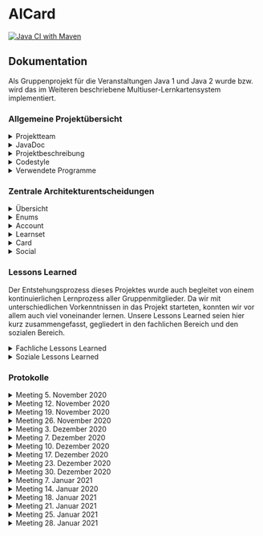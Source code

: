 # AICard
[![Java CI with Maven](https://github.com/fh-erfurt/aiCard/workflows/Java%20CI%20with%20Maven/badge.svg)](https://github.com/fh-erfurt/aiCard/actions)

## Dokumentation
Als Gruppenprojekt für die Veranstaltungen Java 1 und Java 2 wurde bzw. wird das im Weiteren beschriebene 
Multiuser-Lernkartensystem implementiert.

### Allgemeine Projektübersicht

<details>
<summary>Projektteam</summary>
<br>

Das Team besteht aus 5 Mitgliedern, alle aus der Vertiefungsrichtung Ingenieursinformatik:
* **Clemens Berger** - [Profil](https://github.com/ClemensESB)
* **Antonio Blechschmidt** - [Profil](https://github.com/AntonioBlechschmidt)
* **Martin Kühlborn** - [Profil](https://github.com/KhbrnDev)
* **Daniel Michel** - [Profil](https://github.com/DanielMichel350)
* **Amine Semlali** - [Profil](https://github.com/AmineSemlali)
</details>

<details>
<summary>JavaDoc</summary>
<br>
HIER LINK EINFÜGEN!!

</details>



<details>
<summary>Projektbeschreibung</summary>
<br>

Ziel des Projektes ist es, ein Multiuser-Kartenlernsystem für Studierende und Lehrende als Pilotprojekt an der FH Erfurt
zu entwickeln. Um das System nutzen zu können, müssen die Studierenden und Lehrenden einen Account erstellen. Hierzu
sind die Angaben Hochschul-Email und Passwort zwingend erforderlich, da diese zum Login benötigt werden. Studierende
können sich ihrem Studienfach zuordnen. Alle können LearnSets anlegen. LearnSets sind eine Gruppierung von maximal 200 digitalen
Karten aus einem bestimmten Fachbereich. Ein LearnSet muss beim Erstelen benannt und beschrieben werden. 
LearnSets können als Sichtbarkeit entweder PRIVATE (nur der erstellende Account kann sie sehen und abonnieren), 
PUBLIC (alle können sie sehen und abonnieren) oder PROTECTED (der erstellende Account und alle Accounts in seiner
Freundesliste kann sie sehen und abonnieren) haben. Jede Karte im LearnSet besteht aus zwei Seiten, einer Vorder- und
einer Rückseite.
<br>
User können über eine Suchfunktion LearnSets finden, die für sie sichtbar sind, und sie zu ihrem Account hinzufügen
(abonnieren). Von abonnierten LearnSets aus können Abfragen gestartet werden, sogenannte Learning-Sessions. Beim Erstellen 
einer Learning-Session kann man auswählen, wie viele Karten in einer Abfrage abgefragt werden sollen: 10, 20, 30, 40 oder 50. Es werden automatisiert in einer LearningSession genau die Karten abgefragt, die über den niedrigsten Status verfügen.
Wird ein LearnSet neu abonniert, wird der Status jeder Karte auf diesen niedrigsten Wert gesetzt. Während einer LearningSession ist von dem Nutzer selbst anzugeben, ob er die Karte gewusst hat oder nicht. Anhand dieser Angabe wird der Status der Karte aktualisiert.
<br>
Accounts können Chats mit anderen Accounts erstellen und sich hierüber austauschen. Dem Austausch unter den Accounts dient
des Weiteren die Möglichkeit, LearnSets zu kommentieren und sie zu bewerten.

<br>
Ursprünglich wurde darüber hinaus überlegt, dem System eine Funktion hinzuzufügen, die es den Accouts ermöglicht, Gruppen mit anderen Accounts zu bilden und hierüber gemeinsam LearnSets zu erstellen.
Diese Funktion wurde jedoch nicht umgesetzt, da die Gruppe sich dazu entschied, lieder einen Fokus auf die Qualität der Kernfunktionen des Kartenlernsystems zu legen.
Gänzlich verabschiedet haben wir uns von dieser Funktion jedoch noch nicht - eventuell erfolgt eine Implementierung in Java 2.
Das bisher entstandene Grundgerüst der Gruppen-Klasse wurde im Projekt auskommentiert und alle vorhandenen Klassen wurden so gestaltet, dass eine Erweiterung des Gesamtsystems um eine Gruppen-Funktion ohne weiteres möglich ist. 

![img_5.png](doc/Pictures/business_use_case.png)
</details>

<details>
<summary>Codestyle</summary>
<br>


- The gaol of this document is to ensure a consistent CodeStyle throughout the project
- Violations of this CodyStyle are allowed if it enhances readability

#### Naming conventions
- All names should be written in English
- Class names must be PascalCase <br>
    ```
    ClassName, CardList
    ```
- Variable names must be camelCase <br>
    ```
    int numberOfCard;   // not: int NumberOfcard;
    String carName;     // not: String Carname;
    ```
- Underscores are banned from all names
    ```
    // INCORRECT
    int number_of_cars;
    String car_Name;
  ```
- Method names must be camelCase
    ```
    getNumberOfCars();          // not: GetNumberOfCars();
    calculateEverageSales();    // not: Calculateeveragesales();
    ``` 
- Parametes must start with an _underline
    ```
   public void methodeName(_Parameter);
  ```
#### Files and Folders
- Java file names must be PascalCase
    ```
    Car.java        // not: car.java
    SportsCar.java  // not: sportsCard.java
    ``` 
- Java test files names must be Pascal Case
    ```
    CarTest.java        // not: testcar.java
    SportsCarTest.java  // not: TestsportsCardtesting.java
    ``` 
    - their location must be in the same package structure in the test branch as the implementation

- package names must be lower case
    - packages in java and test folder must mirror each other

#### Layout
- Block Layout for curly brackets
    ```
    public class TestClass
    {
        if (1 < 0)
        {
            // Do something
        }
    
        for (int index = 0; index < 10 ; index++)
        {
            // Do something
        }
    
    }
    ```

#### Comments
- every class must have a comment with its description and its author in JavaDocStyle
- every membervariable must have a comment explaining its use in JavaDocStyle
- complex methods must be commented in JavaDocStyle
- short comments in methods are appreciated
- TODO comments are appreciated
    ```
    /**
    * JavaDocStyle comment example
    * 
    * @author: 
    */
    
    // short comment example
    
    
    // TODO: example
  
  
    ```
</details>

<details>
<summary>Verwendete Programme</summary>
<br>

* [IntelliJ](https://www.jetbrains.com/de-de/idea/) - IDE für JAVA
* [Discord](https://discord.com/) - Gruppenchat und Meetings
* [WebEx](https://www.webex.com/de/index.html) - Meetings, wenn der geteilte Bildschirm eine bessere Auflösung haben sollte
* [lucidchart](https://www.lucidchart.com) - Erstellung von Diagrammen
* [Office](https://www.office.com/) - Erstellung von Präsentationen
* [GitHub](https://github.com/) - Versionsverwaltung

</details>

### Zentrale Architekturentscheidungen
<details>
<summary> Übersicht </summary>
<br>
Im Laufe der Projektarbeit mussten in der Gruppe viele Entscheidungen getroffen werden hinsichtlich der Architektur des Systems,
es musste geklärt werden, wie die Klassen in Packages aufgeteilt werden sollen und welche Funktionalität in welcher Klasse am besten aufgehoben ist.
Die finale Struktur, die zum Zeitpunkt der Abgabe des Projekts für Java 1 vorliegt, ist das Ergebnis dieses Prozesses,
der mit folgendem Klassendiagramm, das auch in der Zwischenpräsentation des Projektes vorgestellt wurde, begann:

![img_3.png](doc/Pictures/class_diagram_old.png)

Am (vorläufigen) Ende dieses Prozesses steht nun das folgende Klassendiagramm, welches um eine bessere Übersicht zu
gewährleisten hier in verkürzter Version nur mit Klassennamen realisiert ist:

![img_4.png](doc/Pictures/class_diagram_new.png)

Die zentralen Entscheidungen, die zu diesem Ergebnis geführt haben, werden im Folgenden, geordnet nach Packages, dokumentiert.
Für die Dokumentation der konkreten Implementierung der Klassen ist bitte die unter Allgemeine Projektübersicht verlinkte JavaDoc sowie der Code selbst zu konsultieren.
</details>

<details>
<summary>Enums</summary>
<br>
Das Package Enums kam im Arbeitsprojekt als Package neu hinzu. Ursprünglich war geplant, die Enums funktional an die Packages
anzugliedern, wo sie benötigt werden. Wir haben uns jedoch dazu entschieden, alle Enums in ein eigenes Package auszulagern, 
da dies die Projektstruktur übersichtlicher gestaltet.
</details>

<details>
<summary>Account</summary>
<br>
Das Package Account erfüllt die Funktion der Nutzerverwaltung. Von Anfang an klar war, dass für diese Aufgabe drei Klassen zentral sind:
die Klasse Account, und, da es in einem Hochschul-Lernsystem zwei Typen von Accounts geben muss, die beiden Subklassen Professor und Student, 
die die Grundfunktionalitäten von Account erben, jedoch Besonderheiten für Lehrende und Lernende abbilden können.
Wo wir im Entwicklungsprozess eine Entscheidung treffen mussten, ist bei der Zuordnung von LernSetAbo und LearningSession:
beide Klassen enthalten zwar Informationen, die klar einem Account zugeordnet sind, da ein LearnSetAbo Repräsentation eines LearnSets und seiner Account spezifischen Informationen,
wie der akutelle Lernstand, ist. Eine LearningSession wird ebenfalls immer aus einem LearnSetAbo in einem Account gestartet.
Entsprechend könnten LearnSetAbo sowie LearningSession ebenso gut im Package Account enthalten sein. 
Die Gruppe entschied sich dennoch dazu, beide Klassen in das Package LearnSet zu inkludieren, um alle direkt mit dem LearnSet
zusammenhängenden Klassen, die die Funktion des Anlegens und Lernens von Inhalten erfüllen, zentral in einem Package zu haben. 
</details>

<details>
<summary>Learnset</summary>
<br>
Die im vorherigen Abschnitt begründete Entscheidung führt dazu, dass das Package Learnset mehr Funktionen beinhaltet, nämlich all diejenigen, 
die unmittelbar mit der Funktionalität "Lernen" unseres Lernkartensystems zusammenhängen.
Dies beinhaltet auch die Klasse CardList, die in allen anderen Klassen des Package lernsets benötigt wird. Sie ist eine Liste von Karten,
angereichert durch einen Index, der erhöht und verringert werden kann, und so die aktuelle Karte anzeigt,
beispielsweise die Karte, die gerade in einer LearningSession angezeigt wird.

</details>
<details>
<summary>Card</summary>
Wenn auch zum Lernbereich gehörend, haben wir uns dazu entschlossen, alle Funktionalitäten, die direkt mit einzelnen Karten zusammenhängen,
in ein weiteres Package auszulagern, um die einzelnen Packages kompakt zu halten. Bis auf die Auslagerung der Enums stand dieses Package in seinem
Umfang von Anfang an.
</details>

<details>
<summary>Social</summary>
<br>
Im Package Social mussten am meisten Entscheidungen getroffen werden, auch, weil von Anfang an der Fokus unserer Arbeit
auf dem Bereich des Lernens lag und weniger auf dem Bereich der Interaktion zwischen Accounts. Dennoch konnten wir letztendlich 
auch aus diesem Bereich einige Funktionalitäten implementieren, wie Chats und dem Kommentieren von LearnSets. Von anderen
Klassen mussten wir uns schließlich dennoch trennen. Von der Klasse Groups trennten wir uns, da die Implementierung der 
Funktion, Gruppen zu bilden, innerhalb eines Semesters nicht so möglich gewesen wäre, dass sie unseren Ansprüchen genügt hätte.
Und wir trennten uns von zwei weiteren Klassen, die ursprünglich im Package Social enthalten waren: MessageList und AccountList.
Hier stellten wir während der Implementierung fest: wir brauchen diese Klassen nicht, denn wir hatten an diese Klassen keine
Anforderungen, die nicht auch die Java eigene Klasse ArrayList erfüllen würde. Die logische Konsequenz war es, diese Klassen aus unserem Projekt zu löschen.
</details>


### Lessons Learned

Der Entstehungsprozess dieses Projektes wurde auch begleitet von einem kontinuierlichen Lernprozess aller Gruppenmitglieder.
Da wir mit unterschiedlichen Vorkenntnissen in das Projekt starteten, konnten wir vor allem auch viel voneinander lernen.
Unsere Lessons Learned seien hier kurz zusammengefasst, gegliedert in den fachlichen Bereich und den sozialen Bereich.

<details>
<summary> 
Fachliche Lessons Learned
</summary>
- Die größte Schwierigkeit bei diesem Projekt war das Umdenken von einer datenbankbasierten Logik: An der FH Erfurt lernen 
wir Softwaretechnik am Beispiel von Datenbanken, und mit diesem Denkmuster startete auch unsere Gruppe in das Projekt.
- Wir haben Java gelernt: trotz unterschiedlicher Vorkenntnisse haben am Ende doch alle etwas dazugelernt und ihre Kenntnisse
  in Java vertiefen können.
- Tests helfen sehr bei der Programmierung.
- Wir haben GitHub gelernt: Anfangs hatten wir einige Probleme beim Arbeiten mit GitHub, die wir jedoch alle gemeinsam lösen konnten.
</details>
<details>
<summary>
Soziale Lessons Learned
</summary>
- Gruppenarbeit ist kompliziert, weil es viel Reden und Abstimmungen erfordert. Gerade im Online-Semester, wenn man sich nicht sowieso 
um die gemeisamen Veranstaltungen herum auf dem Campus trifft, ist dies eine besondere Herausforderung, die wir gemeinsam gemeistert haben.
- Wo viel miteinander geredet wird, ist eine gute und eindeutige Protokollführung sehr wichtig, damit Entscheidungen klar 
  dokumentiert sind.
- Wir sind mit Problemen nie alleine: egal welche (fachlichen) Probleme auftraten, es fand sich immer (mindestens) ein
  anderes Gruppenmitglied, das Abhilfe schaffen konnte. Egal, ob während den gemeinsamen Meetings oder einfach so zwischendurch
      in unserem Gruppenchat.
- Wir brauchen keine Sanktionen: wir hatten uns zu Beginn des Projektes, entgegen den Empfehlungen von Seiten des Dozenten,
  dazu entschieden, keine Sanktionen festzulegen. Hieran haben wir bis zum Ende festgehalten und haben gute Erfahrungen gemacht.
</details>

### Protokolle

<details>
<summary>Meeting 5. November 2020</summary>
<br>

Protokoll

Meeting

Datum:05.11.20
Uhrzeit:18:00-19:20 Uhr


Teilnehmer:
Amine Semlali
Clemens Berger
Daniel Michel
Martin Kühlborn
Antonio Blechschmidt (Protokollant)


Inhalt:
regelmäßige Treffen Donnerstag 19 Uhr
keine Sanktionen für negative Verhalten, Überlegungen übe ein Belohnungssytem
Codstyle wird grob übernommen von Herr Sahms C++ Codestyle
Themenbesprechung:
Zahnarztorganisationssoftware
Burgerladenbestellsoftware
Karteikartensystem (gewähltes Thema)
Name für Projekt: aiCard
erstellen des Repository
testen der Funktionalitäten in GitHub


Aufgaben:
alle Mitglieder:
GitHub und IntelliJ zum laufen bringen
Beschreibung schreiben
Amine:
-
Clemens:
-
Daniel:
-
Martin:
Codestyle Sheet organisieren
Antonio:
Protokoll auf GitHub hochladen
</details>

<details>
<summary>Meeting 12. November 2020</summary>
<br>
Protokoll

Meeting

Datum:12.11.20
Uhrzeit:19:00 - 21:30Uhr


Teilnehmer:
Amine Semlali
Clemens Berger
Daniel Michel (Zukunfts Protokoll)
Martin Kühlborn (Protokollant)
Antonio Blechschmidt (verspätet)


Inhalt:
Projektbeschreibung überarbeiten und Festlegung der Projektideen
Erstellung der PowerPoint für die Präsentation am 16.11.20


Aufgaben:
alle Mitglieder:

    Amine:
        -Präsentation Folie 6
    Clemens:
        -Präsentation Folie 3
    Daniel:
        -Description verschönern 
		-Präsentation Folie 4
    Martin:
		-Präsentation Folie 5
    Antonio:
		-Präsentation Folie 1 und 2


</details>



<details>
<summary>Meeting 19. November 2020</summary>
<br>
Protokoll

Meeting

Datum:19.11.20
Uhrzeit:19:00 - 22:00Uhr


Teilnehmer:
Amine Semlali
Clemens Berger (Protokollant)
Daniel Michel (Verspätet)
Martin Kühlborn
Antonio Blechschmidt


Inhalt:
Klassen und Methoden Identifikation


Aufgaben:
alle Mitglieder:
Die denken Nach und Atmen

    Amine:
        Hat Link für UML Diagramm
        Card
    Clemens:
        Skipper
    Daniel:
        LearnSet
    Martin:
		Account
    Antonio:
		LearningSession


</details>

<details>
<summary>Meeting 26. November 2020</summary>
<br>
Protokoll

Meeting

Datum: 26.11.2020
Uhrzeit: 19:00

Teilnehmer:
Amine Semlali
Clemens Berger
Daniel Michel (Protokoll)
Martin Kühlborn
Antonio Blechschmidt

Inhalt:
- Aktueller Stand Klassen
- Skipper-Problem
- Dokumentation
- Ziele bis nächste Woche

Status:
- LearnSet Status: Status, wenn nicht neu: Prozentzahl wird angezeigt

Dokumentation:
- 1. Foliensatz, Seite 14

Optionaler Termin bei Problemen: Montag Abend

ToDo:
- Klassen aufeinander abstimmen
- @Daniel Konstruktor LearnSet bezüglich State überarbeiten
- @Clemens neue Klasse CardList
- @all Code dokumentieren
- @Daniel Enums auslagern
- @Daniel Nachfragen, ob Rücksprache mit Dozent möglich

</details>

<details>
<summary>Meeting 3. Dezember 2020</summary>
<br>
Protokoll Meeting

Datum: 03.12.2020
Uhrzeit: 19:00

Teilnehmer:
Amine Semlali (Protokoll)
Clemens Berger
Daniel Michel
Martin Kühlborn
Antonio Blechschmidt

Inhalt:
- Änderung Stand Klassen : Constructor Learnset ändern
- Fragen
- Ziele bis nächster Montag

Fragen für Montag :
-	Datenbank implementieren ?
-	Wie viele Klassen brauchen wir für 5 Personen ??
-	Jeweils eine Klasse für Vorder- und Rückseite der Karte ?
-	Fotos auf Karten ?
-   Welche Kriterien/Themen gibt es für die Zwischenpräsentation?
-   Enums als Klasse so ok?

ToDo: bis Montag 07.12.2020
- @Martin : Enum Klasse (Studiengänge)
- @alle : sich informieren über Logger Klasse + Test Fälle schreiben
-  sich über UML Diagramm informieren (wie macht man das richtig)

</details>

<details>
<summary>Meeting 7. Dezember 2020</summary>
<br>
Protokoll

Meeting

Datum:07.12.2020
Uhrzeit:19:00-21:30 Uhr


Teilnehmer:
Amine Semlali
Clemens Berger
Daniel Michel
Martin Kühlborn
Antonio Blechschmidt (Protokollant)


Inhalt:
Diskusion neue Klassen
(EnumKlassen)
State
CardKnowledgeLevel
Fakultäten
Studiengänge
(abstrakte)Karteninhalt - Superklasse der MedienKlassen
TextKartenSeite
AudioKartenSeite
BildKartenSeite
VideoKartenSeite
(abstrakte)AccountKlasse aufspalten
Student - Semester
Dozent - Administrative Funktionen
ChatKlasse mit ArrayKommentare
KommentareKlasse - für CardSets, Cards
LearningGroupKlasse - alle Können karten erstellen
LearnSet AccountArray für eine Whitelist
CardProgress - Knowlegdelevel, Status Auslagern in eine Klasse die Accountgebundene Card/Cardset festhält
Array mit Knowlegdelevel
Array mit Status
KlassenDiagramm in lucidchart (https://lucid.app/lucidchart/c7963545-5f00-46cf-94dc-b8bf282ebe30/edit?shared=true&page=HWEp-vi-RSFO#?folder_id=home&browser=icon )



Aufgaben:
alle Mitglieder:
Use-Cases überlegen
Amine:
Card
Clemens:
Learnset und Cardlist
Daniel:
Roter Bereich in lucidchard
Martin:
Gelber Bereich in lucidchard
Antonio:
LearningSeason
</details>

<details>
<summary>Meeting 10. Dezember 2020</summary>
<br>
Protokoll

Meeting

Datum:12+13.12.2020
Uhrzeit:19:00-21:00 Uhr


Teilnehmer:
Amine Semlali
Clemens Berger
Daniel Michel
Martin Kühlborn	(Protokollant)
Antonio Blechschmidt


Inhalt:
Präsentation erstellen für Zwischenpräsentation


Amine:
Card(6+7)
Antonio:
Lernsets(8+9)
Clemens:
Account(4+5, 12)
Martin:
Einleitung (1,2,3)
Daniel:
Chats(10+11)

@all:
Sonntag 19:00Uhr treffen und Präsentation durchsprechen
</details>

<details>
<summary>Meeting 17. Dezember 2020</summary>
<br>
Protokoll

Datum: 17. Dez 2020
Uhrzeit: 19:17 Uhr bis 19:47 Uhr

Anwesend: Alle :)

Themenverteilung:
CardStatus, Card und das rechts davon: Martin
LearnSet, LearnSetAbo, LearningSession: Daniel
Account, Student, Professor: Clemens
AccountList, Groups, LearnSetAbo: Amine
Antonio: Dokumentation

Code-Review-Kreis: Martin-> Daniel -> Clemens -> Amine -> Martin

und Antonio rewied alles

Nächste Meetings: Mittwochs, 19 Uhr

</details>

<details>
<summary>Meeting 23. Dezember 2020</summary>
<br>
Protokoll

Meeting

Datum:23.12.2020
Uhrzeit:19:00-19:38 Uhr


Teilnehmer:
Amine Semlali
Clemens Berger (Protokollant)
Daniel Michel
Martin Kühlborn
Antonio Blechschmidt


Inhalt:
LearnSetAbo
Problembesprechung


Aufgaben:
alle Mitglieder:
-
Amine:
-Message MessageList
Clemens:
-
Daniel:
-
Martin:
-
Antonio:
-
</details>

<details>
<summary>Meeting 30. Dezember 2020</summary>
<br>
Protokoll

Meeting

Datum:30.12.2020
Uhrzeit:19:00-19:38 Uhr


Teilnehmer:
Amine Semlali (Protokollant)
Clemens Berger
Daniel Michel
Martin Kühlborn
Antonio Blechschmidt


Inhalt:

Tests schreiben
Klassen vervollständigen


Aufgaben:

    alle Mitglieder: Eigene Klassen vervollständigen

    Amine: Tests für AccountList, Group, Chat, MessageList, Message

    Clemens: prüfen ob unser Code folgt die Javacode conventions, Erweiterung der Beschreibung

    Daniel: Tests für Learningsession und Learnsetabo

    Martin: Tests für Cardlist, Cardstatus und Learnset

    Antonio: Tests für Account und Funktionen

</details>

<details>
<summary>Meeting 7. Januar 2021</summary>
<br>
Meeting

Datum:07.01.2021
Uhrzeit:19 Uhr


Teilnehmer:
Amine Semlali
Clemens Berger
Daniel Michel
Martin Kühlborn
Antonio Blechschmidt (Protokollant)


Inhalt:
besprechen von Problemen
überarbeiten von Klassen anhand von fehlschlagenden Tests
account.creategroup() 2. Constructer
leanset.learnset() parameter übergeben
owner von Account übergeben
LearnsetAbo int für Evaluation

Aufgaben:
alle Mitglieder:
m_ für alle Member
Test schreiben
Amine:
-
Clemens:
-
Daniel:

    Martin:

    Antonio:

</details>

<details>
<summary>Meeting 14. Januar 2020</summary>
<br>
Meeting

Datum:14.01.2021
Uhrzeit:19 Uhr

Nächstes Treffen: Montag, 18.01.2021 19:00UHR

Teilnehmer:
Amine Semlali
Clemens Berger
Daniel Michel
Martin Kühlborn (Protokollant)
Antonio Blechschmidt


Inhalt:
Problembehandlung Chat
Gruppe wird nach hinten verschoben



Ideen für die Dokumentation:
Löschbare Nachrichten im Chat


Aufgaben:
alle Mitglieder:
- TODOS in eingenen Klassen bearbeiten
- Bei Gettern NullPointerExceptioons hinzufügen
-
Amine:
-
Clemens:
-
Daniel:

    Martin:

    Antonio:
</details>
<details>
<summary>Meeting 18. Januar 2021</summary>
<br>
Meeting

Datum:18.01.2021
Uhrzeit:19 Uhr

Nächstes Treffen:

Teilnehmer:
Amine Semlali
Clemens Berger
Daniel Michel (Protokollant)
Martin Kühlborn
Antonio Blechschmidt


Inhalt:
Dokumentation

Funktionalitäten, die wir noch brauchen:
- generelle Suchfunktion

Aufgabe:

Clemens überarbeitet die Klassen in Doku.
alle anderen: ToDos abarbeiten, Fehler in Tests beheben, weitere Tests schreiben, Code-Dokumentation in Englisch und
Java-Code-Standard
</details>

<details>
<summary>Meeting 21. Januar 2021</summary>
Meeting

Datum:18.01.2021
Uhrzeit:19 Uhr

Nächstes Treffen:

Teilnehmer:
Amine Semlali
Clemens Berger
Daniel Michel (Protokollant)
Martin Kühlborn
Antonio Blechschmidt


Inhalt:
Dokumentation

Funktionalitäten, die wir noch brauchen:
- generelle Suchfunktion

Aufgabe:

Clemens überarbeitet die Klassen in Doku.
alle anderen: ToDos abarbeiten, Fehler in Tests beheben, weitere Tests schreiben, Code-Dokumentation in Englisch und
Java-Code-Standard
</details>

<details>
<summary>Meeting 25. Januar 2021</summary>
<br>
Meeting

Datum:25.01.2021
Uhrzeit:19 Uhr

Nächstes Treffen: Donnerstag, 28.01.2021 19:00UHR

Teilnehmer:
Amine Semlali (Protokollant)
Clemens Berger
Daniel Michel
Martin Kühlborn
Antonio Blechschmidt

Inhalt:
To Do reviews
Code review



Aufgaben:
alle Mitglieder:

Argumente von Funktionen mit _ anfangen
Eigene Klassen anpassen
Tests schreiben
Todos bearbeiten
Codestyle respektieren
Klassendiagramm updaten
Dokumentation

</details>

<details>
<summary>Meeting 28. Januar 2021</summary>
<br>
Meeting

Datum:28.01.2021
Uhrzeit:19 Uhr

Nächstes Treffen:

Teilnehmer:
Amine Semlali
Clemens Berger
Daniel Michel
Martin Kühlborn (Protokollant)
Antonio Blechschmidt


Inhalt:
PowerPoint Präsentation
Problemen fixen im Test

Aufgabe:
@all:
Ideen für Präsetation
@Amine:

	@Clemens:
		DIAGRAMME ! ! !!!
	@Daniel:
		
	@Martin:
		
	@Antonio:
		Account und AccountTest fixen
</details>



